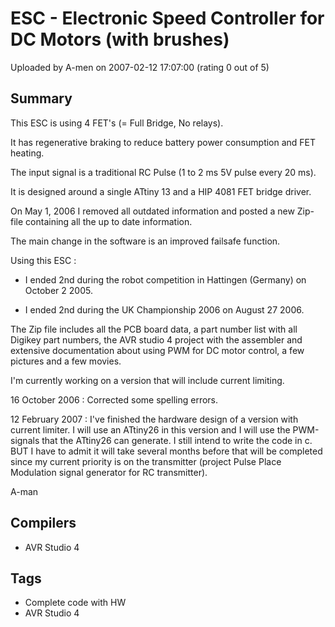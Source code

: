 # ESC - Electronic Speed Controller for DC Motors (with brushes)

Uploaded by A-men on 2007-02-12 17:07:00 (rating 0 out of 5)

## Summary

This ESC is using 4 FET's (= Full Bridge, No relays).  

It has regenerative braking to reduce battery power consumption and FET heating.  

The input signal is a traditional RC Pulse (1 to 2 ms 5V pulse every 20 ms).  

It is designed around a single ATtiny 13 and a HIP 4081 FET bridge driver.


On May 1, 2006 I removed all outdated information and posted a new Zip-file containing all the up to date information.  

The main change in the software is an improved failsafe function.


Using this ESC :  

- I ended 2nd during the robot competition in Hattingen (Germany) on October 2 2005.  

- I ended 2nd during the UK Championship 2006 on August 27 2006.


The Zip file includes all the PCB board data, a part number list with all Digikey part numbers, the AVR studio 4 project with the assembler and extensive documentation about using PWM for DC motor control, a few pictures and a few movies.


I'm currently working on a version that will include current limiting.


16 October 2006 : Corrected some spelling errors. 


12 February 2007 : I've finished the hardware design of a version with current limiter. I will use an ATtiny26 in this version and I will use the PWM-signals that the ATtiny26 can generate. I still intend to write the code in c. BUT I have to admit it will take several months before that will be completed since my current priority is on the transmitter (project Pulse Place Modulation signal generator for RC transmitter).


A-man

## Compilers

- AVR Studio 4

## Tags

- Complete code with HW
- AVR Studio 4
